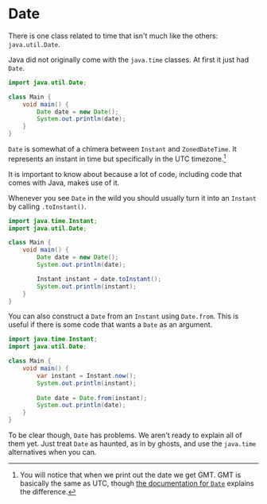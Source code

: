 # Date

There is one class related to time that isn't much like the others: `java.util.Date`.

Java did not originally come with the `java.time` classes. At first it just had `Date`.

```java
import java.util.Date;

class Main {
    void main() {
        Date date = new Date();
        System.out.println(date);
    }
}
```

`Date` is somewhat of a chimera between `Instant` and `ZonedDateTime`. It represents an instant in time but specifically in the UTC timezone.[^gmt]

It is important to know about because a lot of code, including code that comes with Java, makes use of it.

Whenever you see `Date` in the wild you should usually turn it into an `Instant` by
calling `.toInstant()`.

```java
import java.time.Instant;
import java.util.Date;

class Main {
    void main() {
        Date date = new Date();
        System.out.println(date);

        Instant instant = date.toInstant();
        System.out.println(instant);
    }
}
```

You can also construct a `Date` from an `Instant` using `Date.from`. This is useful if there is some code that wants a `Date` as an argument.

```java
import java.time.Instant;
import java.util.Date;

class Main {
    void main() {
        var instant = Instant.now();
        System.out.println(instant);
        
        Date date = Date.from(instant);
        System.out.println(date);
    }
}
```

To be clear though, `Date` has problems. We aren't ready to explain all of them yet. Just treat `Date` as haunted, as in by ghosts, and use the `java.time` alternatives when you can.

[^gmt]: You will notice that when we print out the date we get GMT. GMT is basically the same as UTC, though [the documentation for `Date`](https://docs.oracle.com/en/java/javase/21/docs/api/java.base/java/util/Date.html) explains the difference.